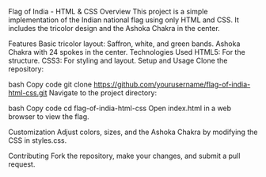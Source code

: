 Flag of India - HTML & CSS
Overview
This project is a simple implementation of the Indian national flag using only HTML and CSS. It includes the tricolor design and the Ashoka Chakra in the center.

Features
Basic tricolor layout: Saffron, white, and green bands.
Ashoka Chakra with 24 spokes in the center.
Technologies Used
HTML5: For the structure.
CSS3: For styling and layout.
Setup and Usage
Clone the repository:

bash
Copy code
git clone https://github.com/yourusername/flag-of-india-html-css.git
Navigate to the project directory:

bash
Copy code
cd flag-of-india-html-css
Open index.html in a web browser to view the flag.

Customization
Adjust colors, sizes, and the Ashoka Chakra by modifying the CSS in styles.css.

Contributing
Fork the repository, make your changes, and submit a pull request.
